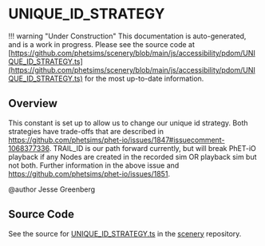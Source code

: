 # UNIQUE_ID_STRATEGY

!!! warning "Under Construction"
    This documentation is auto-generated, and is a work in progress. Please see the source code at
    [https://github.com/phetsims/scenery/blob/main/js/accessibility/pdom/UNIQUE_ID_STRATEGY.ts](https://github.com/phetsims/scenery/blob/main/js/accessibility/pdom/UNIQUE_ID_STRATEGY.ts) for the most up-to-date information.

## Overview

This constant is set up to allow us to change our unique id strategy. Both strategies have trade-offs that are
described in https://github.com/phetsims/phet-io/issues/1847#issuecomment-1068377336. TRAIL_ID is our path forward
currently, but will break PhET-iO playback if any Nodes are created in the recorded sim OR playback sim but not
both. Further information in the above issue and https://github.com/phetsims/phet-io/issues/1851.

@author Jesse Greenberg



## Source Code

See the source for [UNIQUE_ID_STRATEGY.ts](https://github.com/phetsims/scenery/blob/main/js/accessibility/pdom/UNIQUE_ID_STRATEGY.ts) in the [scenery](https://github.com/phetsims/scenery) repository.
